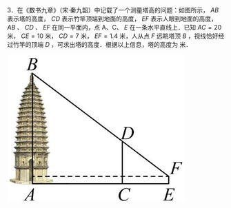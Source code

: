 3．在《数书九章》（宋·秦九韶）中记载了一个测量塔高的问题：如图所示， $A B$ 表示塔的高度， $C D$ 表示竹竿顶端到地面的高度， $E F$ 表示人眼到地面的高度， $A B$ 、 $C D$ 、 $E F$ 在同一平面内，点 A、C、 $E$ 在一条水平直线上．已知 $A C = 2 0$ 米， $C E = 1 0$ 米， $C D = 7$ 米， $E F = 1 . 4$ 米，人从点 $F$ 远眺塔顶 $B$ ，视线恰好经过竹竿的顶端 $D$ ，可求出塔的高度．根据以上信息，塔的高度为 米．

![](<../../qs_image_DB/专题1-2_一文吃透相似三角形12个模型·共14类题型（解析版）/7c97c23d4081ed2066f71e4a1f55b955dfdcef50a429bf61f7e74fa88e10545b.jpg>)
